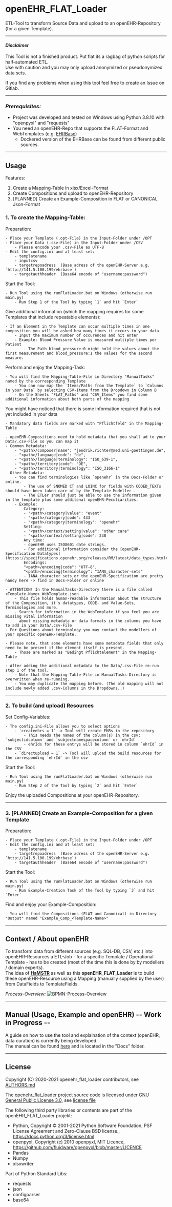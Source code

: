 # openEHR_FLAT_Loader
ETL-Tool to transform Source Data and upload to an openEHR-Repository (for a given Template).

---
#### _Disclaimer_ 
This Tool is not a finished product. Put flat its a ragbag of python scripts for half-automated ETL.  
Use with caution and you may only upload anonymized or pseudonymized data sets. 


If you find any problems when using this tool feel free to create an Issue on Gitlab.

---
### _Prerequisites:_
- Project was developed and tested on Windows using Python 3.8.10 with "openpyxl" and "requests"
- You need an openEHR-Repo that supports the FLAT-Format and WebTemplates (e.g. [EHRBase](https://github.com/ehrbase/ehrbase))
    - Dockered version of the EHRBase can be found from different public sources.

---
## Usage
Features:
1. Create a Mapping-Table in xlsx/Excel-Format
2. Create Compositions and upload to openEHR-Repository
3. [PLANNED] Create an Example-Composition in FLAT or CANONICAL Json-Format

### 1. To create the Mapping-Table:

Preparation:  

    - Place your Template (.opt-File) in the Input-Folder under /OPT
    - Place your Data (.csv-File) in the Input-Folder under /CSV
        - Please encode your .csv-File as UTF-8
    - Edit the config.ini and at least set:
        - templatename
        - inputcsv
        - targetrepoadress  (Base adress of the openEHR-Server e.g. `http://141.5.100.199/ehrbase`)
        - targetauthheader  (Base64 encode of "username:password")  

Start the Tool:  

    - Run Tool using the runFlatLoader.bat on Windows (otherwise run main.py)
        - Run Step 1 of the Tool by typing `1` and hit `Enter`

Give additional information (which the mapping requires for some Templates that include repeatable elements): 

    - If an Element in the Template can occur multiple times in one composition you will be asked how many times it occurs in your data.
        - Input the maximum number of occurences and hit enter
        - Example: Blood Pressure Value is measured multiple times per Patient
            - The Path blood_pressure:0 might hold the values about the first measurement and blood_pressure:1 the values for the second measure.

Perform and enjoy the Mapping-Task:  

    - You will find the Mapping-Table-File in Directory "ManualTasks" named by the corresponding Template
        - You can now map the `Items/Paths from the Template` to `Columns in your Data` by selecting CSV-Items from the Dropdown in Column B
        - On the Sheets "FLAT_Paths" and "CSV_Items" you find some additional information about both parts of the mapping

You might have noticed that there is some information required that is not yet included in your data

    - Mandatory data fields are marked with "Pflichtfeld" in the Mapping-Table

    - openEHR-Compositions need to hold metadata that you shall ad to your Data/.csv-File so you can map it
    - Common Metadata:
        - "<path>/composer|name": "jendrik.richter@med.uni-goettingen.de",
        - "<path>/language|code": "de",
        - "<path>/language|terminology": "ISO_639-1",
        - "<path>/territory|code": "DE",
        - "<path>/territory|terminology": "ISO_3166-1"
    - Other Metadata:
        - You can find terminologies like `openehr` in the Docs-Folder or online. 
            - The use of SNOMED CT and LOINC for fields with CODED_TEXTs should have been taken care of by the Template Modeller .
            - The ETLer should just be able to use the information given in the template plus some additonal openEHR-Peculiarities.
        - Example:
            Category:
            - "<path>/category|value": "event"
            - "<path>/category|code": 433
            - "<path>/category|terminology": "openehr"
            Setting:
            - "<path>/context/setting|value": "other care"
            - "<path>/context/setting|code": 238
            Any time:
            - openEHR uses ISO8601 date strings.
            - For additional information consider the [openEHR-Specification Datatypes](https://specifications.openehr.org/releases/RM/latest/data_types.html#_data_types_information_model)
            Encodings:
            "<path>/encoding|code": "UTF-8",
            "<path>/encoding|terminology": "IANA_character-sets"
            - IANA character sets or the openEHR-Specification are pretty handy here -> find in Docs-Folder or online
    
    - ATTENTION! In the ManualTasks-Directory there is a file called <Template-Name>_WebTemplate.json
        - This file holds human-readable information about the structure of the Composition, it´s datatypes, CODE- and Value-Sets, Terminologies and more.
        - Search for information in the WebTemplate if you feel you are missing vital information  
          about missing metadata or data formats in the columns you have to add in your Data/.csv-File
    - For Questions about terminology you may contact the modellers of your specific openEHR-Template. 

    - Please note, that some elements have some metadata fields that only need to be present if the element itself is present.
        - Those are marked as "Bedingt Pflichtelement" in the Mapping-Table

    - After adding the additional metadata to the Data/.csv-File re-run step 1 of the tool.
        - Note that the Mapping-Table-File in ManualTasks-Directory is overwritten when re-running.
        - You may duplicate the mapping before. (The old mapping will not include newly added .csv-Columns in the Dropdowns..)

---
### 2. To build (and upload) Resources 
    
Set Config-Variables: 

    - The config.ini-File allows you to select options 
        - `createehrs = 1` -> Tool will create EHRs in the repository 
            - This needs the names of the column(s) in the csv: `subjectidcolumn` and `subjectnamespacecolumn` or `ehrId`
            - ehrIds for these entrys will be stored in column `ehrId` in the CSV
        - `directupload = 1` -> Tool will upload the build resources for the corresponding `ehrId` in the csv
    
Start the Tool:  

    - Run Tool using the runFlatLoader.bat on Windows (otherwise run main.py)
        - Run Step 2 of the Tool by typing `2` and hit `Enter`

Enjoy the uploaded Compositions at your openEHR-Repository.

---
### 3. [PLANNED] Create an Example-Composition for a given Template
Preparation:  

    - Place your Template (.opt-File) in the Input-Folder under /OPT
    - Edit the config.ini and at least set:
        - templatename
        - targetrepoadress  (Base adress of the openEHR-Server e.g. `http://141.5.100.199/ehrbase`)
        - targetauthheader  (Base64 encode of "username:password")  

Start the Tool:  

    - Run Tool using the runFlatLoader.bat on Windows (otherwise run main.py)
        - Run Example-Creation Task of the Tool by typing `3` and hit `Enter`

Find and enjoy your Example-Composition:

    - You will find the Compositions (FLAT and Canonical) in Directory "Output" named "Example_Comp_<Template-Name>"

---
## Context / About openEHR
To transform data from different sources (e.g. SQL-DB, CSV, etc.) into openEHR-Resources a ETL-Job - for a specific Template / Operational Template - has to be created (most of the time this is done by by modellers / domain experts).  
The idea of [**HaMSTR**](https://gitlab.plri.de/tute/HAMSTRETLBuilder/-/tree/a58c9f479ab9d5f6ebad10906963949a806ad7c4) as well as this  **openEHR_FLAT_Loader** is to build these openEHR-Resource using a Mapping (manually supplied by the user) from DataFields to TemplateFields.

_Process-Overview:_
![BPMN-Process-Overview](/Docs/Figures/Process_Overview_Screenshot.jpg)

---
## Manual (Usage, Example and openEHR) -- Work in Progress --
A guide on how to use the tool and explaination of the context (openEHR, data curation) is currently being developed.  
The manual can be found [here](/Docs/MANUAL_openEHR_FLAT_Loader.md) and is located in the "Docs" folder.

---
## License
Copyright (C) 2020-2021 openehr_flat_loader contributors, see [AUTHORS.md](/AUTHORS.md)  

The openehr_flat_loader project source code is licensed under [GNU General Public License 3.0](https://spdx.org/licenses/GPL-3.0-or-later.html), see [license file](/LICENSE)  

The following third party libraries or contents are part of the openEHR_FLAT_Loader projekt:  
* Python, Copyright © 2001-2021 Python Software Foundation, PSF License Agreement and Zero-Clause BSD license., https://docs.python.org/3/license.html
* openpyxl, Copyright (c) 2010 openpyxl, MIT Licence, https://github.com/fluidware/openpyxl/blob/master/LICENCE
* Pandas
* Numpy
* xlsxwriter

Part of Python Standard Libs:
* requests
* json
* configparser
* base64
